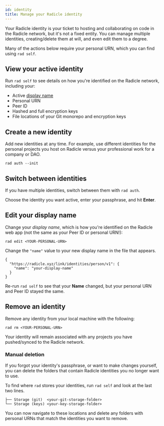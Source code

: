 ```yaml
---
id: identity
title: Manage your Radicle identity
---
```


Your Radicle identity is your ticket to hosting and collaborating on code in the Radicle network, but it's not a fixed
entity. You can manage multiple identities, creating/delete them at will, and even edit them to a degree.

Many of the actions below require your personal URN, which you can find using `rad self`.

## View your active identity

Run `rad self` to see details on how you're identified on the Radicle network, including your:

- Active [display name](#edit-your-display-name)
- Personal URN
- Peer ID
- Hashed and full encryption keys
- File locations of your Git monorepo and encryption keys

## Create a new identity

Add new identities at any time. For example, use different identities for the personal projects you host on Radicle
versus your professional work for a company or DAO.

```
rad auth --init
```

## Switch between identities

If you have multiple identities, switch between them with `rad auth`.

Choose the identity you want active, enter your passphrase, and hit **Enter**.

## Edit your display name

Change your _display name_, which is how you're identified on the Radicle web app (not the same as your Peer ID or
personal URN!):

```
rad edit <YOUR-PERSONAL-URN>
```

Change the `"name"` value to your new display name in the file that appears.

```
{
  "https://radicle.xyz/link/identities/person/v1": {
    "name": "your-display-name"
  }
}
```

Re-run `rad self` to see that your **Name** changed, but your personal URN and Peer ID stayed the same.

## Remove an identity

Remove any identity from your local machine with the following:

```
rad rm <YOUR-PERSONAL-URN>
```

Your identity will remain associated with any projects you have pushed/synced to the Radicle network.

### Manual deletion

If you forgot your identity's passphrase, or want to make changes yourself, you can delete the folders that contain
Radicle identities you no longer want to use.

To find where `rad` stores your identities, run `rad self` and look at the last two lines.

```
├── Storage (git)  <your-git-storage-folder>
└── Storage (keys) <your-key-storage-folder>
```

You can now navigate to these locations and delete any folders with personal URNs that match the identities you want to
remove.
